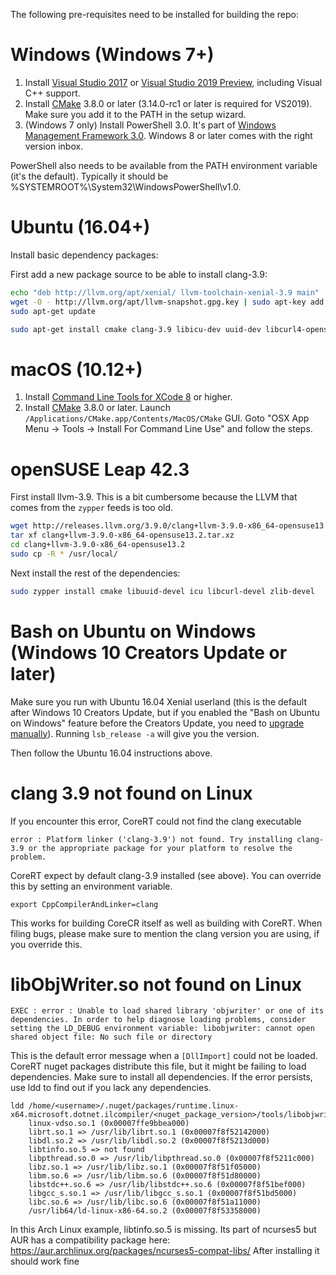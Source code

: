 The following pre-requisites need to be installed for building the repo:

# Windows (Windows 7+)

1. Install [Visual Studio 2017](https://visualstudio.microsoft.com/vs/community/) or [Visual Studio 2019 Preview](https://visualstudio.microsoft.com/vs/preview/), including Visual C++ support.
2. Install [CMake](http://www.cmake.org/download/) 3.8.0 or later (3.14.0-rc1 or later is required for VS2019). Make sure you add it to the PATH in the setup wizard.
3. (Windows 7 only) Install PowerShell 3.0. It's part of [Windows Management Framework 3.0](http://go.microsoft.com/fwlink/?LinkID=240290). Windows 8 or later comes with the right version inbox.

PowerShell also needs to be available from the PATH environment variable (it's the default). Typically it should be %SYSTEMROOT%\System32\WindowsPowerShell\v1.0\.

# Ubuntu (16.04+)

Install basic dependency packages:

First add a new package source to be able to install clang-3.9:
```sh
echo "deb http://llvm.org/apt/xenial/ llvm-toolchain-xenial-3.9 main" | sudo tee /etc/apt/sources.list.d/llvm.list
wget -O - http://llvm.org/apt/llvm-snapshot.gpg.key | sudo apt-key add -
sudo apt-get update
```

```sh
sudo apt-get install cmake clang-3.9 libicu-dev uuid-dev libcurl4-openssl-dev zlib1g-dev libkrb5-dev
```

# macOS (10.12+)

1. Install [Command Line Tools for XCode 8](https://developer.apple.com/xcode/download/) or higher. 
2. Install [CMake](https://cmake.org/download/) 3.8.0 or later. Launch `/Applications/CMake.app/Contents/MacOS/CMake` GUI. Goto "OSX App Menu -> Tools -> Install For Command Line Use" and follow the steps.

# openSUSE Leap 42.3

First install llvm-3.9. This is a bit cumbersome because the LLVM that comes from the `zypper` feeds is too old.

```sh
wget http://releases.llvm.org/3.9.0/clang+llvm-3.9.0-x86_64-opensuse13.2.tar.xz
tar xf clang+llvm-3.9.0-x86_64-opensuse13.2.tar.xz
cd clang+llvm-3.9.0-x86_64-opensuse13.2
sudo cp -R * /usr/local/
```

Next install the rest of the dependencies:

```sh
sudo zypper install cmake libuuid-devel icu libcurl-devel zlib-devel
```

# Bash on Ubuntu on Windows (Windows 10 Creators Update or later)

Make sure you run with Ubuntu 16.04 Xenial userland (this is the default after Windows 10 Creators Update, but if you enabled the "Bash on Ubuntu on Windows" feature before the Creators Update, you need to [upgrade manually](https://blogs.msdn.microsoft.com/commandline/2017/04/11/windows-10-creators-update-whats-new-in-bashwsl-windows-console/)). Running `lsb_release -a` will give you the version.

Then follow the Ubuntu 16.04 instructions above.

# clang 3.9 not found on Linux

If you encounter this error, CoreRT could not find the clang executable
```
error : Platform linker ('clang-3.9') not found. Try installing clang-3.9 or the appropriate package for your platform to resolve the problem.
```

CoreRT expect by default clang-3.9 installed (see above). You can override this by setting an environment variable.

```
export CppCompilerAndLinker=clang
```

This works for building CoreCR itself as well as building with CoreRT.
When filing bugs, please make sure to mention the clang version you are using, if you override this.

# libObjWriter.so not found on Linux

```
EXEC : error : Unable to load shared library 'objwriter' or one of its dependencies. In order to help diagnose loading problems, consider setting the LD_DEBUG environment variable: libobjwriter: cannot open shared object file: No such file or directory 
```

This is the default error message when a `[DllImport]` could not be loaded. CoreRT nuget packages distribute this file, but it might be failing to load dependencies.
Make sure to install all dependencies. If the error persists, use ldd to find out if you lack any dependencies. 

```
ldd /home/<username>/.nuget/packages/runtime.linux-x64.microsoft.dotnet.ilcompiler/<nuget_package_version>/tools/libobjwriter.so
    linux-vdso.so.1 (0x00007ffe9bbea000)
    librt.so.1 => /usr/lib/librt.so.1 (0x00007f8f52142000)
    libdl.so.2 => /usr/lib/libdl.so.2 (0x00007f8f5213d000)
    libtinfo.so.5 => not found
    libpthread.so.0 => /usr/lib/libpthread.so.0 (0x00007f8f5211c000)
    libz.so.1 => /usr/lib/libz.so.1 (0x00007f8f51f05000)
    libm.so.6 => /usr/lib/libm.so.6 (0x00007f8f51d80000)
    libstdc++.so.6 => /usr/lib/libstdc++.so.6 (0x00007f8f51bef000)
    libgcc_s.so.1 => /usr/lib/libgcc_s.so.1 (0x00007f8f51bd5000)
    libc.so.6 => /usr/lib/libc.so.6 (0x00007f8f51a11000)
    /usr/lib64/ld-linux-x86-64.so.2 (0x00007f8f53358000)
```

In this Arch Linux example, libtinfo.so.5 is missing. Its part of ncurses5 but AUR has a compatibility package here: 
https://aur.archlinux.org/packages/ncurses5-compat-libs/
After installing it should work fine
